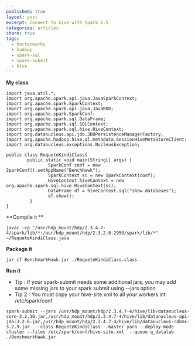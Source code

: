 ```yaml
---
published: true
layout: post
excerpt: Connect to hive with Spark 1.5
categories: articles
share: true
tags:
  - hortonworks
  - hadoop
  - spark-sql
  - spark-submit
  - hive
---
```


**My class**
```shell
import java.util.*;
import org.apache.spark.api.java.JavaSparkContext;
import org.apache.spark.SparkContext;
import org.apache.spark.api.java.JavaRDD;
import org.apache.spark.SparkConf;
import org.apache.spark.sql.DataFrame;
import org.apache.spark.sql.SQLContext;
import org.apache.spark.sql.hive.HiveContext;
import org.datanucleus.api.jdo.JDOPersistenceManagerFactory;
import org.apache.hadoop.hive.ql.metadata.SessionHiveMetaStoreClient;
import org.datanucleus.exceptions.NucleusException;

public class RequeteKindiClass{
        public static void main(String[] args) {
                SparkConf conf = new SparkConf().setAppName("BenchHawk");
                SparkContext sc = new SparkContext(conf);
                HiveContext hiveContext = new org.apache.spark.sql.hive.HiveContext(sc);
                DataFrame df = hiveContext.sql("show databases");
                df.show();
         }
}
```

**Compile it **
```shell
javac -cp "/usr/hdp_mount/hdp/2.3.4.7-4/spark/lib/*:/usr/hdp_mount/hdp/2.3.2.0-2950/spark/lib/*"  ~/RequeteKindiClass.java
```

**Package it** 
```shell
jar cf BenchmarkHawk.jar ./RequeteKindiClass.class
```

**Run it** 
- Tip : If your spark-submit needs some additional jars, you may add some missing jars to your spark submit using --jars option
- Tip 2 : You must copy your hive-site.xml to all your workers int /etc/spark/conf
```shell
spark-submit --jars /usr/hdp_mount/hdp/2.3.4.7-4/hive/lib/datanucleus-core-3.2.10.jar,/usr/hdp_mount/hdp/2.3.4.7-4/hive/lib/datanucleus-api-jdo-3.2.6.jar,/usr/hdp_mount/hdp/2.3.4.7-4/hive/lib/datanucleus-rdbms-3.2.9.jar  --class RequeteKindiClass --master yarn --deploy-mode cluster --files /etc/spark/conf/hive-site.xml  --queue q_datalab   ./BenchmarkHawk.jar
```


